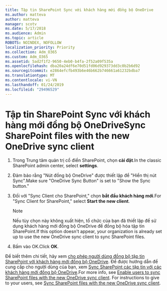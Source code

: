 ```yaml
---
title: Tập tin SharePoint Sync với khách hàng mới đồng bộ OneDrive
ms.author: matteva
author: matteva
manager: scotv
ms.date: 5/17/2018
ms.audience: Admin
ms.topic: article
ROBOTS: NOINDEX, NOFOLLOW
localization_priority: Priority
ms.collection: Adm_O365
ms.custom: Adm_O365
ms.assetid: 5ad2f1f2-9650-4eb0-b4fa-2f52a09f535a
ms.openlocfilehash: dba20a24df6e70d51fd06d929373dd3c0b2b6d92
ms.sourcegitcommit: e2864efcfb493b6e46b662b746661a61232bdba7
ms.translationtype: MT
ms.contentlocale: vi-VN
ms.lasthandoff: 01/24/2019
ms.locfileid: "29496529"
---
```

# <a name="sync-sharepoint-files-with-the-new-onedrive-sync-client"></a><span data-ttu-id="e5b1e-102">Tập tin SharePoint Sync với khách hàng mới đồng bộ OneDrive</span><span class="sxs-lookup"><span data-stu-id="e5b1e-102">Sync SharePoint files with the new OneDrive sync client</span></span>

1. <span data-ttu-id="e5b1e-103">Trong Trung tâm quản trị cổ điển SharePoint, chọn **cài đặt**.</span><span class="sxs-lookup"><span data-stu-id="e5b1e-103">In the classic SharePoint admin center, select **settings**.</span></span>
    
2. <span data-ttu-id="e5b1e-104">Đảm bảo rằng "Nút đồng bộ OneDrive" được thiết lập để "Hiển thị nút Sync".</span><span class="sxs-lookup"><span data-stu-id="e5b1e-104">Make sure "OneDrive Sync Button" is set to "Show the Sync button."</span></span>
    
3. <span data-ttu-id="e5b1e-105">Đối với "Sync Client cho SharePoint," chọn **bắt đầu khách hàng mới**.</span><span class="sxs-lookup"><span data-stu-id="e5b1e-105">For "Sync Client for SharePoint," select **Start the new client**.</span></span>
    
    > [!NOTE]
    > <span data-ttu-id="e5b1e-106">Nếu tùy chọn này không xuất hiện, tổ chức của bạn đã thiết lập để sử dụng khách hàng mới đồng bộ OneDrive để đồng bộ hóa tập tin SharePoint.</span><span class="sxs-lookup"><span data-stu-id="e5b1e-106">If this option doesn't appear, your organization is already set up to use the new OneDrive sync client to sync SharePoint files.</span></span> 
  
4. <span data-ttu-id="e5b1e-107">Bấm vào OK.</span><span class="sxs-lookup"><span data-stu-id="e5b1e-107">Click **OK**.</span></span>
    
<span data-ttu-id="e5b1e-p101">Để biết thêm chi tiết, hãy xem [cho phép người dùng đồng bộ tập tin SharePoint với khách hàng mới đồng bộ OneDrive](https://go.microsoft.com/fwlink/?linkid=866433). Để được hướng dẫn để cung cấp cho người dùng của bạn, xem [Sync SharePoint các tập tin với các khách hàng mới đồng bộ OneDrive](https://go.microsoft.com/fwlink/?linkid=866427).</span><span class="sxs-lookup"><span data-stu-id="e5b1e-p101">For more info, see [Enable users to sync SharePoint files with the new OneDrive sync client](https://go.microsoft.com/fwlink/?linkid=866433). For instructions to give to your users, see [Sync SharePoint files with the new OneDrive sync client](https://go.microsoft.com/fwlink/?linkid=866427).</span></span>
  

